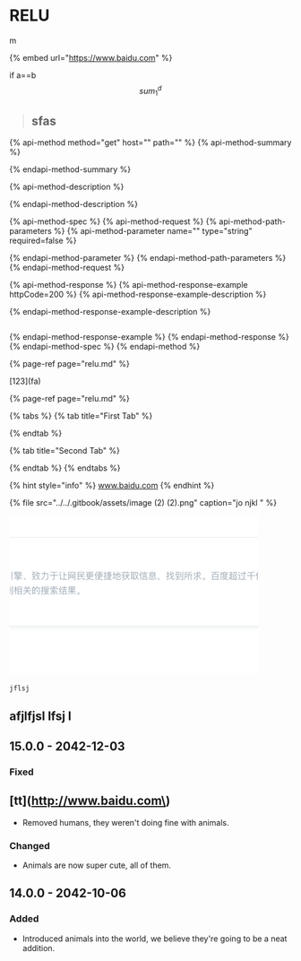 # RELU





m

{% embed url="https://www.baidu.com" %}

if a==b $$sum_1^{d}$$ 

> ## sfas

{% api-method method="get" host="" path="" %}
{% api-method-summary %}

{% endapi-method-summary %}

{% api-method-description %}

{% endapi-method-description %}

{% api-method-spec %}
{% api-method-request %}
{% api-method-path-parameters %}
{% api-method-parameter name="" type="string" required=false %}

{% endapi-method-parameter %}
{% endapi-method-path-parameters %}
{% endapi-method-request %}

{% api-method-response %}
{% api-method-response-example httpCode=200 %}
{% api-method-response-example-description %}

{% endapi-method-response-example-description %}

```

```
{% endapi-method-response-example %}
{% endapi-method-response %}
{% endapi-method-spec %}
{% endapi-method %}

{% page-ref page="relu.md" %}



\[123\]\(fa\)

{% page-ref page="relu.md" %}

{% tabs %}
{% tab title="First Tab" %}

{% endtab %}

{% tab title="Second Tab" %}

{% endtab %}
{% endtabs %}

{% hint style="info" %}
www.baidu.com
{% endhint %}

{% file src="../../.gitbook/assets/image \(2\) \(2\).png" caption="jo njkl " %}

![](../../.gitbook/assets/image%20%282%29.png)



```text
jflsj 
```

## afjlfjsl lfsj l



## 15.0.0 - 2042-12-03

### Fixed

## \[tt\]\(http://www.baidu.com\)



* Removed humans, they weren't doing fine with animals.

### Changed

* Animals are now super cute, all of them.

## 14.0.0 - 2042-10-06

### Added

* Introduced animals into the world, we believe they're going to be a neat addition.



